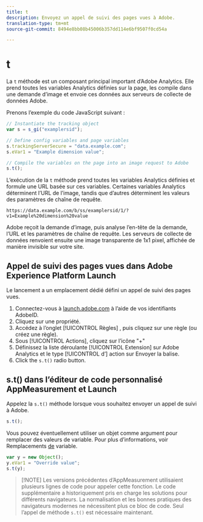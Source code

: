 ```yaml
---
title: t
description: Envoyez un appel de suivi des pages vues à Adobe.
translation-type: tm+mt
source-git-commit: 8494e8bb08b45006b357dd114e6bf9507f0cd54a

---
```



# t

La `t` méthode est un composant principal important d’Adobe Analytics. Elle prend toutes les variables Analytics définies sur la page, les compile dans une demande d’image et envoie ces données aux serveurs de collecte de données Adobe.

Prenons l’exemple du code JavaScript suivant :

```js
// Instantiate the tracking object
var s = s_gi("examplersid");

// Define config variables and page variables
s.trackingServerSecure = "data.example.com";
s.eVar1 = "Example dimension value";

// Compile the variables on the page into an image request to Adobe
s.t();
```

L’exécution de la `t` méthode prend toutes les variables Analytics définies et formule une URL basée sur ces variables. Certaines variables Analytics déterminent l’URL de l’image, tandis que d’autres déterminent les valeurs des paramètres de chaîne de requête.

```text
https://data.example.com/b/ss/examplersid/1/?v1=Example%20dimension%20value
```

Adobe reçoit la demande d’image, puis analyse l’en-tête de la demande, l’URL et les paramètres de chaîne de requête. Les serveurs de collecte de données renvoient ensuite une image transparente de 1x1 pixel, affichée de manière invisible sur votre site.

## Appel de suivi des pages vues dans Adobe Experience Platform Launch

Le lancement a un emplacement dédié défini un appel de suivi des pages vues.

1. Connectez-vous à [launch.adobe.com](https://launch.adobe.com) à l’aide de vos identifiants AdobeID.
2. Cliquez sur une propriété.
3. Accédez à l’onglet [!UICONTROL Règles] , puis cliquez sur une règle (ou créez une règle).
4. Sous [!UICONTROL Actions], cliquez sur l’icône &quot;+&quot;
5. Définissez la liste déroulante [!UICONTROL Extension] sur Adobe Analytics et le type [!UICONTROL d’] action sur Envoyer la balise.
6. Click the `s.t()` radio button.

## s.t() dans l’éditeur de code personnalisé AppMeasurement et Launch

Appelez la `s.t()` méthode lorsque vous souhaitez envoyer un appel de suivi à Adobe.

```js
s.t();
```

Vous pouvez éventuellement utiliser un objet comme argument pour remplacer des valeurs de variable. Pour plus d’informations, voir Remplacements [de](../../js/overrides.md) variable.

```js
var y = new Object();
y.eVar1 = "Override value";
s.t(y);
```

> [!NOTE] Les versions précédentes d’AppMeasurement utilisaient plusieurs lignes de code pour appeler cette fonction. Le code supplémentaire a historiquement pris en charge les solutions pour différents navigateurs. La normalisation et les bonnes pratiques des navigateurs modernes ne nécessitent plus ce bloc de code. Seul l’appel de méthode `s.t()` est nécessaire maintenant.
